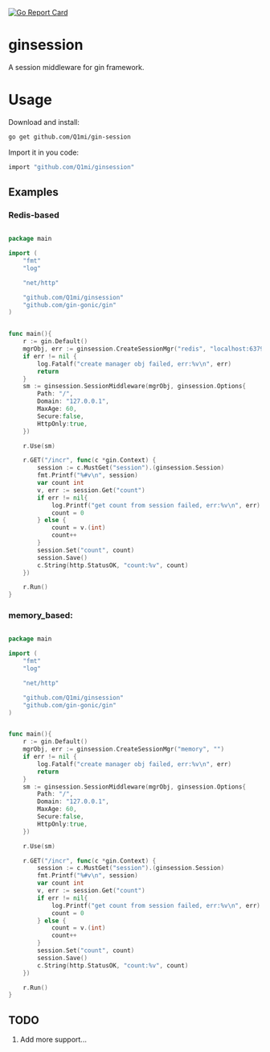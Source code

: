 [![Go Report Card](https://goreportcard.com/badge/github.com/Q1mi/gin-session)](https://goreportcard.com/report/github.com/Q1mi/gin-session)

# ginsession
A session middleware for gin framework.


# Usage

Download and install:
```bash
go get github.com/Q1mi/gin-session
```

Import it in you code:

```bash
import "github.com/Q1mi/ginsession"
```

## Examples


### Redis-based

```go

package main

import (
	"fmt"
	"log"

	"net/http"

	"github.com/Q1mi/ginsession"
	"github.com/gin-gonic/gin"
)


func main(){
	r := gin.Default()
	mgrObj, err := ginsession.CreateSessionMgr("redis", "localhost:6379")
	if err != nil {
		log.Fatalf("create manager obj failed, err:%v\n", err)
		return
	}
	sm := ginsession.SessionMiddleware(mgrObj, ginsession.Options{
		Path: "/",
		Domain: "127.0.0.1",
		MaxAge: 60,
		Secure:false,
		HttpOnly:true,
	})

	r.Use(sm)

	r.GET("/incr", func(c *gin.Context) {
		session := c.MustGet("session").(ginsession.Session)
		fmt.Printf("%#v\n", session)
		var count int
		v, err := session.Get("count")
		if err != nil{
			log.Printf("get count from session failed, err:%v\n", err)
			count = 0
		} else {
			count = v.(int)
			count++
		}
		session.Set("count", count)
		session.Save()
		c.String(http.StatusOK, "count:%v", count)
	})

	r.Run()
}
```

### memory_based:

```go

package main

import (
	"fmt"
	"log"

	"net/http"

	"github.com/Q1mi/ginsession"
	"github.com/gin-gonic/gin"
)


func main(){
	r := gin.Default()
	mgrObj, err := ginsession.CreateSessionMgr("memory", "")
	if err != nil {
		log.Fatalf("create manager obj failed, err:%v\n", err)
		return
	}
	sm := ginsession.SessionMiddleware(mgrObj, ginsession.Options{
		Path: "/",
		Domain: "127.0.0.1",
		MaxAge: 60,
		Secure:false,
		HttpOnly:true,
	})

	r.Use(sm)

	r.GET("/incr", func(c *gin.Context) {
		session := c.MustGet("session").(ginsession.Session)
		fmt.Printf("%#v\n", session)
		var count int
		v, err := session.Get("count")
		if err != nil{
			log.Printf("get count from session failed, err:%v\n", err)
			count = 0
		} else {
			count = v.(int)
			count++
		}
		session.Set("count", count)
		session.Save()
		c.String(http.StatusOK, "count:%v", count)
	})

	r.Run()
}
```

## TODO

1. Add more support...
